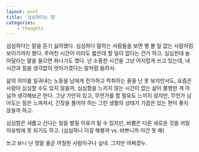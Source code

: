 ```yaml
--- 
layout: post 
title: '심심하다는 말' 
categories:
    - thoughts
---
```


심심하다는 말을 듣기 싫어했다. 심심하다 말하는 사람들을 보면 별 볼 일 없는 사람처럼 보이기까지 했다. 주어진 시간이 이리도 짧은데 할 일이 없다는 건가 하고. 심심한데 놀아달라는 말을 들으면 화나기도 했다. 넌 소중한 시간을 그냥 어지럽게 쓰고 있는데, 내 시간과 힘을 생각없이 앗아가겠다는 말처럼 들려서.

삶의 의미를 일궈내는 노동을 남에게 전가하고 착취하는 꼴을 난 못 보지만서도, 요즘은 사람이 심심할 수도 있지 않을까, 심심함을 느끼지 않는 시간이 없는 삶이 불행한 게 아닐까 생각해보곤 한다. 그냥 가만히 있고, 무언가를 할 필요도 느끼지 않지만, 무언가 남아도는 힘은 느껴져서, 긴장을 풀어야 하는 그런 생활의 상태가 가끔은 있는 편이 좋지 않을까 하고.

심심함은 새롭고 신나는 일을 벌릴 이유가 될 수 있지만, 바쁨은 다른 새로운 것을 꺼릴 이유밖에 못 되기도 하고. (심심하니 이걸 해볼까 vs. 바쁘니까 이건 못 해)

쓰고 보니 난 정말 줄곧 까칠한 사람이구나 싶네. 그치만 어쩌겠누.

